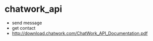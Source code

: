 # chatwork_api
* send message
* get contact
* http://download.chatwork.com/ChatWork_API_Documentation.pdf
